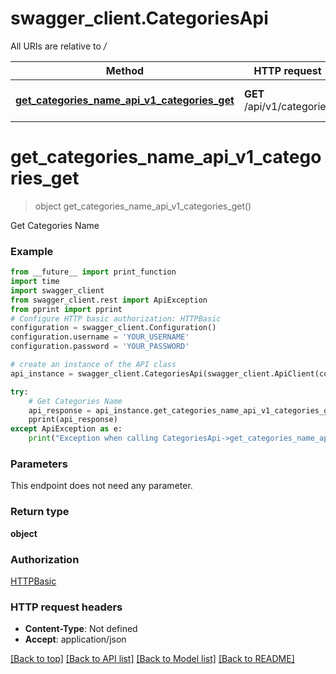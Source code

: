 # swagger_client.CategoriesApi

All URIs are relative to */*

Method | HTTP request | Description
------------- | ------------- | -------------
[**get_categories_name_api_v1_categories_get**](CategoriesApi.md#get_categories_name_api_v1_categories_get) | **GET** /api/v1/categories | Get Categories Name

# **get_categories_name_api_v1_categories_get**
> object get_categories_name_api_v1_categories_get()

Get Categories Name

### Example
```python
from __future__ import print_function
import time
import swagger_client
from swagger_client.rest import ApiException
from pprint import pprint
# Configure HTTP basic authorization: HTTPBasic
configuration = swagger_client.Configuration()
configuration.username = 'YOUR_USERNAME'
configuration.password = 'YOUR_PASSWORD'

# create an instance of the API class
api_instance = swagger_client.CategoriesApi(swagger_client.ApiClient(configuration))

try:
    # Get Categories Name
    api_response = api_instance.get_categories_name_api_v1_categories_get()
    pprint(api_response)
except ApiException as e:
    print("Exception when calling CategoriesApi->get_categories_name_api_v1_categories_get: %s\n" % e)
```

### Parameters
This endpoint does not need any parameter.

### Return type

**object**

### Authorization

[HTTPBasic](../README.md#HTTPBasic)

### HTTP request headers

 - **Content-Type**: Not defined
 - **Accept**: application/json

[[Back to top]](#) [[Back to API list]](../README.md#documentation-for-api-endpoints) [[Back to Model list]](../README.md#documentation-for-models) [[Back to README]](../README.md)

